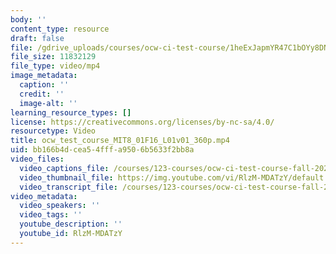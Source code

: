 ```yaml
---
body: ''
content_type: resource
draft: false
file: /gdrive_uploads/courses/ocw-ci-test-course/1heExJapmYR47C1bOYy8DNUwyrshNkNCe/ocw_test_course_mit8_01f16_l01v01_360p.mp4
file_size: 11832129
file_type: video/mp4
image_metadata:
  caption: ''
  credit: ''
  image-alt: ''
learning_resource_types: []
license: https://creativecommons.org/licenses/by-nc-sa/4.0/
resourcetype: Video
title: ocw_test_course_MIT8_01F16_L01v01_360p.mp4
uid: bb166b4d-cea5-4fff-a950-6b5633f2bb8a
video_files:
  video_captions_file: /courses/123-courses/ocw-ci-test-course-fall-2022/1heExJapmYR47C1bOYy8DNUwyrshNkNCe_transcript.webvtt
  video_thumbnail_file: https://img.youtube.com/vi/RlzM-MDATzY/default.jpg
  video_transcript_file: /courses/123-courses/ocw-ci-test-course-fall-2022/1heExJapmYR47C1bOYy8DNUwyrshNkNCe_transcript.pdf
video_metadata:
  video_speakers: ''
  video_tags: ''
  youtube_description: ''
  youtube_id: RlzM-MDATzY
---
```

